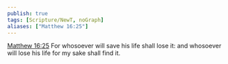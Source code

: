 ```yaml
---
publish: true
tags: [Scripture/NewT, noGraph]
aliases: ["Matthew 16:25"]
---
```

[Matthew 16:25](https://churchofjesuschrist.org/study/scriptures/nt/matt/16?lang=eng&id=p25#p25) For whosoever will save his life shall lose it: and whosoever will lose his life for my sake shall find it.

